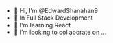 - 👋 Hi, I’m @EdwardShanahan9
- 👀 In Full Stack Development
- 🌱 I'm learning React 
- 💞️ I’m looking to collaborate on ...

<!---
EdwardShanahan9/EdwardShanahan9 is a ✨ special ✨ repository because its `README.md` (this file) appears on your GitHub profile.
You can click the Preview link to take a look at your changes.
--->
